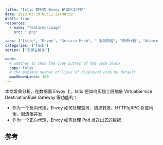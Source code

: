 ```yaml
---
title: "Istio 数据面 Envoy 是如何工作的"
date: 2022-03-30T00:11:21+08:00
draft: true
resources:
  - name: "featured-image"
    src: ".png"

tags: ["Istio", "Envoy", "Service Mesh", " 服务网格", "网络代理", "Kubernetes"]
categories: ["tech"]
series: ["云原生相关"]

code:
  # whether to show the copy button of the code block
  copy: false
  # the maximum number of lines of displayed code by default
  maxShownLines: 100
---
```


本文着重分析，在数据面 Envoy 上，Istio 是如何实现上层抽象 VirtualService DestinationRule
Gateway 等功能的：

- 作为一个反向代理，Envoy 如何处理监听、请求转发、HTTP/gRPC 负载均衡、限流限并发
- 作为一个正向代理，Envoy 如何处理 Pod 发送出去的数据

## 参考
